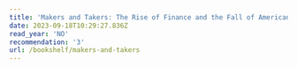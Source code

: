 ```yaml
---
title: 'Makers and Takers: The Rise of Finance and the Fall of American Business'
date: 2023-09-18T10:29:27.836Z
read_year: 'NO'
recommendation: '3'
url: /bookshelf/makers-and-takers
---
```


